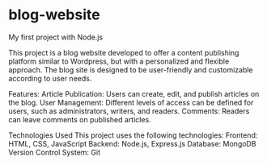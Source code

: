 # blog-website
My first project with Node.js

This project is a blog website developed to offer a content publishing platform similar to Wordpress, but with a personalized and flexible approach. The blog site is designed to be user-friendly and customizable according to user needs.

Features:
  Article Publication: Users can create, edit, and publish articles on the blog.
  User Management: Different levels of access can be defined for users, such as administrators, writers, and readers.
  Comments: Readers can leave comments on published articles.

Technologies Used
  This project uses the following technologies:
    Frontend: HTML, CSS, JavaScript
    Backend: Node.js, Express.js
    Database: MongoDB
    Version Control System: Git
